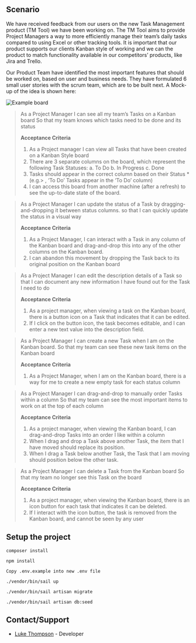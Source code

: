 ## Scenario

We have received feedback from our users on the new Task Management product (TM Tool) we have been working on. The TM Tool aims to provide Project Managers a way to more efficiently manage their team’s daily tasks compared to using Excel or other tracking tools. It is important that our product supports our clients Kanban style of working and we can the product to match functionality available in our competitors’ products, like Jira and Trello. 

Our Product Team have identified the most important features that should be worked on, based on user and business needs. They have formulated 6 small user stories with the scrum team, which are to be built next. 
A Mock-up of the idea is shown here: 

![Example board](/storage/app/example-board.PNG)

> As a Project Manager
> I can see all my team’s Tasks on a Kanban board
> So that my team knows which tasks need to be done and its status
> 
> __Acceptance Criteria__
> 1.	As a Project manager I can view all Tasks that have been created on a Kanban Style board
> 2.	There are 3 separate columns on the board, which represent the following Task Statuses: 
>   a.	To Do
>   b.	In Progress
>   c.	Done
> 3.	Tasks should appear in the correct column based on their Status *(e.g.> , ‘To Do’ Tasks appear in the ‘To Do’ column)
> 4.	I can access this board from another machine (after a refresh) to see the up-to-date state of the board. 

> As a Project Manager
> I can update the status of a Task by dragging-and-dropping it between status columns.
> so that I can quickly update the status in a visual way 
> 
> __Acceptance Criteria__
> 1.	As a Project Manager, I can interact with a Task in any column of the Kanban board and drag-and-drop this into any of the other columns on the Kanban board.
> 3.	I can abandon this movement by dropping the Task back to its original position on the Kanban board 

> As a Project Manager
> I can edit the description details of a Task
> so that I can document any new information I have found out for the Task I need to do
> 
> __Acceptance Criteria__
> 1.	As a project manager, when viewing a task on the Kanban board, there is a button icon on a Task that indicates that it can be edited.
> 2.	If I click on the button icon, the task becomes editable, and I can enter a new text value into the description field.

> As a Project Manager
> I can create a new Task when I am on the Kanban board.
> So that my team can see these new task items on the Kanban board 
> 
> __Acceptance Criteria__
> 1.	As a Project Manager, when I am on the Kanban board, there is a way for me to create a new empty task for each status column

> As a Project Manager
> I can drag-and-drop to manually order Tasks within a column
> So that my team can see the most important items to work on at the top of each column
> 
> __Acceptance Criteria__
> 1.	As a project manager, when viewing the Kanban board, I can drag-and-drop Tasks into an order I like within a column
> 2.	When I drag and drop a Task above another Task, the item that I have moved should replace its position.
> 3.	When I drag a Task below another Task, the Task that I am moving should position below the other task.

> As a Project Manager
> I can delete a Task from the Kanban board 
> So that my team no longer see this Task on the board 
> 
> __Acceptance Criteria__
> 1.	As a project manager, when viewing the Kanban board, there is an icon button for each task that indicates it can be deleted.
> 2.	If I interact with the icon button, the task is removed from the Kanban board, and cannot be seen by any user 


## Setup the project
```
composer install
```
```
npm install
```
```
Copy .env.example into new .env file
```
```
./vendor/bin/sail up
```
```
./vendor/bin/sail artisan migrate
```
```
./vendor/bin/sail artisan db:seed
```

## Contact/Support

- [Luke Thompson](mailto:thompsl1134@gmail.com) - Developer
